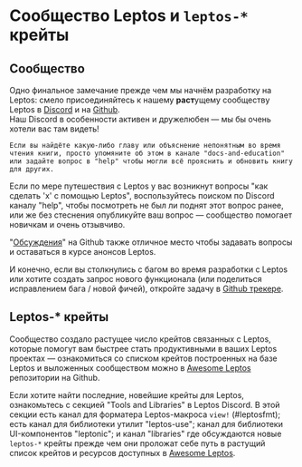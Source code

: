 # Сообщество Leptos  и `leptos-*` крейты

## Сообщество

Одно финальное замечание прежде чем мы начнём разработку на Leptos: смело присоединяйтесь к нашему **раст**ущему сообществу Leptos в [Discord](https://discord.gg/YdRAhS7eQB) и на [Github](https://github.com/leptos-rs/leptos).  
Наш Discord в особенности активен и дружелюбен — мы бы очень хотели вас там видеть!

```admonish note
Если вы найдёте какую-либо главу или объяснение непонятным во время чтения книги, просто упомяните об этом в канале "docs-and-education" или задайте вопрос в "help" чтобы могли всё прояснить и обновить книгу для других.
```

Если по мере путешествия с Leptos у вас возникнут вопросы "как сделать 'x' с помощью Leptos", 
воспользуйтесь поиском по Discord каналу "help", чтобы посмотреть не был ли поднят этот вопрос ранее, или же без стеснения опубликуйте ваш вопрос —
сообщество помогает новичкам и очень отзывчиво.

"[Обсуждения](https://github.com/leptos-rs/leptos/discussions)" на Github также отличное место чтобы задавать вопросы и оставаться в курсе анонсов Leptos.

И конечно, если вы столкнулись с багом во время разработки с Leptos или хотите создать запрос
нового функционала (или поделиться исправлением бага / новой фичей), откройте задачу в [Github трекере](https://github.com/leptos-rs/leptos/issues).

## Leptos-* крейты

Сообщество создало растущее число крейтов связанных с Leptos, которые помогут вам быстрее стать продуктивными в ваших Leptos проектах — 
ознакомиться со списком крейтов построенных на базе Leptos и выложенных сообществом можно в [Awesome Leptos](https://github.com/leptos-rs/awesome-leptos) репозитории на Github.

Если хотите найти последние, новейшие крейты для Leptos, ознакомьтесь с секцией "Tools and Libraries" в Leptos Discord.
В этой секции есть канал для форматера Leptos-макроса `view!` (#leptosfmt); есть канал для библиотеки утилит "leptos-use"; 
канал для библиотеки UI-компонентов "leptonic"; и канал "libraries" где обсуждаются новые `leptos-*` крейты прежде чем они
проложат себе путь в растущий список крейтов и ресурсов доступных в [Awesome Leptos](https://github.com/leptos-rs/awesome-leptos).


